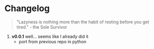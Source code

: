 # Changelog

> "Lazyness is nothing more than the habit of resting before you get tired." - the Sole Survivor

1.  **v0.0.1** well... seems like I already did it
    *   port from previous repo in python
